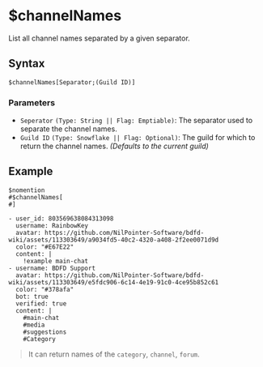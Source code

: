 # $channelNames
List all channel names separated by a given separator.

## Syntax
```
$channelNames[Separator;(Guild ID)]
```
### Parameters
- `Seperator` `(Type: String || Flag: Emptiable)`: The separator used to separate the channel names.
- `Guild ID` `(Type: Snowflake || Flag: Optional)`: The guild for which to return the channel names. _(Defaults to the current guild)_
## Example
```
$nomention
#$channelNames[ 
#]
```
``` discord yaml
- user_id: 803569638084313098
  username: RainbowKey
  avatar: https://github.com/NilPointer-Software/bdfd-wiki/assets/113303649/a9034fd5-40c2-4320-a408-2f2ee0071d9d
  color: "#E67E22"
  content: |
    !example main-chat
- username: BDFD Support
  avatar: https://github.com/NilPointer-Software/bdfd-wiki/assets/113303649/e5fdc906-6c14-4e19-91c0-4ce95b852c61
  color: "#378afa"
  bot: true
  verified: true
  content: |
    #main-chat
    #media
    #suggestions
    #Category
```

> It can return names of the `category`, `channel`, `forum`.

